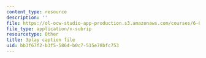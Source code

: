 ```yaml
---
content_type: resource
description: ''
file: https://ol-ocw-studio-app-production.s3.amazonaws.com/courses/6-00sc-introduction-to-computer-science-and-programming-spring-2011/bb3f67f2b3f55864b0c7515e78bfc753_Mx0uXIBD-yA.vtt
file_type: application/x-subrip
resourcetype: Other
title: 3play caption file
uid: bb3f67f2-b3f5-5864-b0c7-515e78bfc753
---
```

